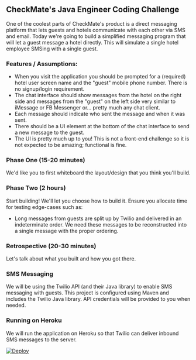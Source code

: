 ## CheckMate's Java Engineer Coding Challenge

One of the coolest parts of CheckMate's product is a direct messaging platform that lets guests and hotels communicate with each other via SMS and email.  Today we're going to build a simplified messaging program that will let a guest message a hotel directly. This will simulate a single hotel employee SMSing with a single guest.

### Features / Assumptions:
* When you visit the application you should be prompted for a (required) hotel user screen name and the "guest" mobile phone number.  There is no signup/login requirement.
* The chat interface should show messages from the hotel on the right side and messages from the "guest" on the left side very similar to iMessage or FB Messenger or… pretty much any chat client.
* Each message should indicate who sent the message and when it was sent.
* There should be a UI element at the bottom of the chat interface to send a new message to the guest.
* The UI is pretty much up to you! This is not a front-end challenge so it is not expected to be amazing; functional is fine.

### Phase One (15-20 minutes)
We'd like you to first whiteboard the layout/design that you think you'll build.

### Phase Two (2 hours)
Start building!  We'll let you choose how to build it.  Ensure you allocate time for testing edge-cases such as:
* Long messages from guests are split up by Twilio and delivered in an indeterminate order. We need these messages to be reconstructed into a single message with the proper ordering.

### Retrospective (20-30 minutes)
Let's talk about what you built and how you got there.

### SMS Messaging

We will be using the Twilio API (and their Java library) to enable SMS messaging
with guests. This project is configured using Maven and includes the Twilio
Java library. API credentials will be provided to you when needed.

### Running on Heroku

We will run the application on Heroku so that Twilio can deliver inbound SMS
messages to the server.

[![Deploy](https://www.herokucdn.com/deploy/button.png)](https://heroku.com/deploy)
